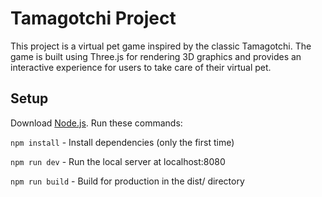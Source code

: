 # Tamagotchi Project

This project is a virtual pet game inspired by the classic Tamagotchi. The game is built using Three.js for rendering 3D graphics and provides an interactive experience for users to take care of their virtual pet.

## Setup
Download [Node.js](https://nodejs.org/en/download/).
Run these commands:

`npm install` - Install dependencies (only the first time)

`npm run dev` - Run the local server at localhost:8080

`npm run build` - Build for production in the dist/ directory